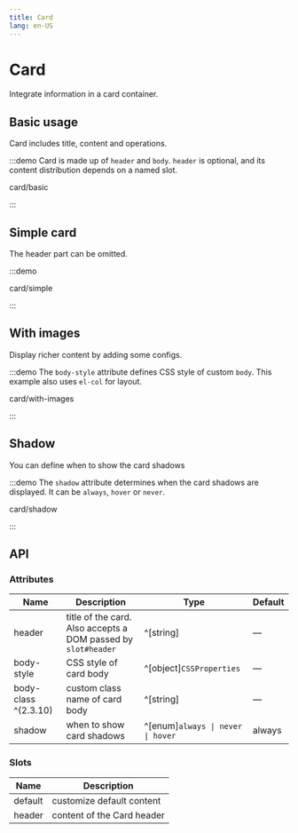 ```yaml
---
title: Card
lang: en-US
---
```


# Card

Integrate information in a card container.

## Basic usage

Card includes title, content and operations.

:::demo Card is made up of `header` and `body`. `header` is optional, and its content distribution depends on a named slot.

card/basic

:::

## Simple card

The header part can be omitted.

:::demo

card/simple

:::

## With images

Display richer content by adding some configs.

:::demo The `body-style` attribute defines CSS style of custom `body`. This example also uses `el-col` for layout.

card/with-images

:::

## Shadow

You can define when to show the card shadows

:::demo The `shadow` attribute determines when the card shadows are displayed. It can be `always`, `hover` or `never`.

card/shadow

:::

## API

### Attributes

| Name                 | Description                                                   | Type                              | Default |
| -------------------- | ------------------------------------------------------------- | --------------------------------- | ------- |
| header               | title of the card. Also accepts a DOM passed by `slot#header` | ^[string]                         | —       |
| body-style           | CSS style of card body                                        | ^[object]`CSSProperties`          | —       |
| body-class ^(2.3.10) | custom class name of card body                                | ^[string]                         | —       |
| shadow               | when to show card shadows                                     | ^[enum]`always \| never \| hover` | always  |

### Slots

| Name    | Description                |
| ------- | -------------------------- |
| default | customize default content  |
| header  | content of the Card header |
